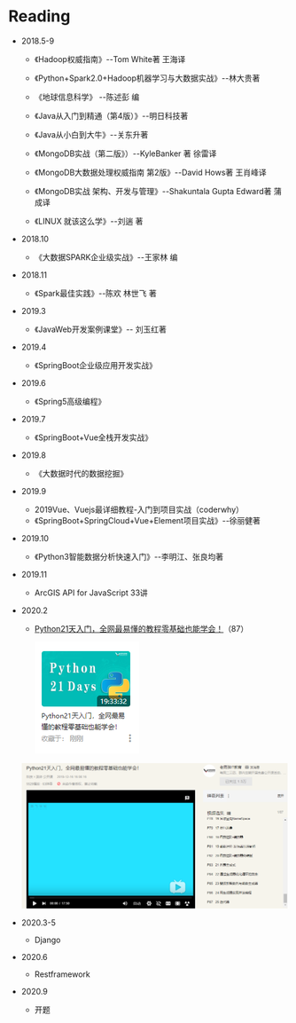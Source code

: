# Reading

- 2018.5-9

  - 《Hadoop权威指南》--Tom White著 王海译
  - 《Python+Spark2.0+Hadoop机器学习与大数据实战》--林大贵著

  -  《地球信息科学》 --陈述彭 编
  - 《Java从入门到精通（第4版）》--明日科技著
  - 《Java从小白到大牛》--关东升著
  - 《MongoDB实战（第二版》）--KyleBanker 著 徐雷译
  - 《MongoDB大数据处理权威指南  第2版》--David Hows著 王肖峰译
  - 《MongoDB实战 架构、开发与管理》--Shakuntala Gupta Edward著 蒲成译
  - 《LINUX 就该这么学》--刘遄  著
  
- 2018.10

  - 《大数据SPARK企业级实战》--王家林 编
  
- 2018.11

  - 《Spark最佳实践》--陈欢 林世飞 著
  
- 2019.3

  - 《JavaWeb开发案例课堂》-- 刘玉红著 
  
- 2019.4

  - 《SpringBoot企业级应用开发实战》
  
- 2019.6

  - 《Spring5高级编程》
  
- 2019.7

  - 《SpringBoot+Vue全栈开发实战》
  
- 2019.8

  - 《大数据时代的数据挖掘》
  
- 2019.9

  - 2019Vue、Vuejs最详细教程-入门到项目实战（coderwhy）
  - 《SpringBoot+SpringCloud+Vue+Element项目实战》--徐丽健著
  
- 2019.10
  
  - 《Python3智能数据分析快速入门》--李明江、张良均著
  
- 2019.11
  
  - ArcGIS API for JavaScript 33讲
  
- 2020.2

  - [Python21天入门，全网最易懂的教程零基础也能学会！](https://www.bilibili.com/video/av79492539)（87）

    ![](IMG/henggao_2020-02-23_19-01-00.png)

  ![](IMG/henggao_2020-02-23_19-02-11.png)

- 2020.3-5

  - Django

- 2020.6

  - Restframework

- 2020.9

  - 开题



